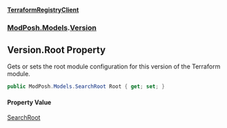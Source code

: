 #### [TerraformRegistryClient](index.md 'index')
### [ModPosh.Models](ModPosh.Models.md 'ModPosh.Models').[Version](ModPosh.Models.Version.md 'ModPosh.Models.Version')

## Version.Root Property

Gets or sets the root module configuration for this version of the Terraform module.

```csharp
public ModPosh.Models.SearchRoot Root { get; set; }
```

#### Property Value
[SearchRoot](ModPosh.Models.SearchRoot.md 'ModPosh.Models.SearchRoot')